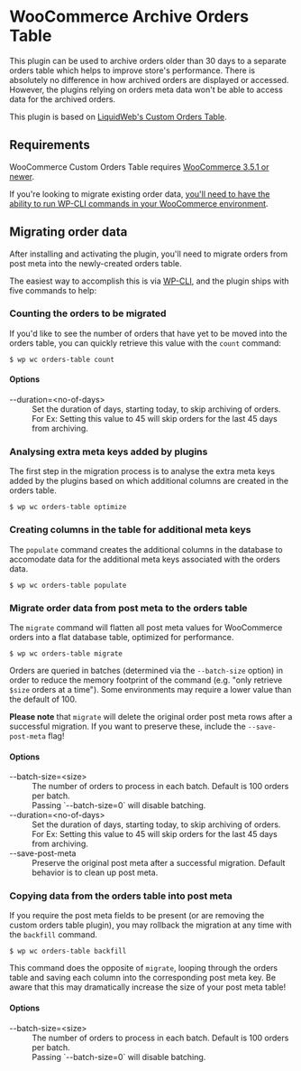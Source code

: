 # WooCommerce Archive Orders Table

This plugin can be used to archive orders older than 30 days to a separate orders table which helps to improve store's performance. There is absolutely no difference in how archived orders are displayed or accessed. However, the plugins relying on orders meta data won't be able to access data for the archived orders.

This plugin is based on [LiquidWeb's Custom Orders Table](https://github.com/liquidweb/woocommerce-custom-orders-table).

## Requirements

WooCommerce Custom Orders Table requires [WooCommerce 3.5.1 or newer](https://wordpress.org/plugins/woocommerce/).

If you're looking to migrate existing order data, [you'll need to have the ability to run WP-CLI commands in your WooCommerce environment](http://wp-cli.org/).

## Migrating order data

After installing and activating the plugin, you'll need to migrate orders from post meta into the newly-created orders table.

The easiest way to accomplish this is via [WP-CLI](http://wp-cli.org/), and the plugin ships with five commands to help:

### Counting the orders to be migrated

If you'd like to see the number of orders that have yet to be moved into the orders table, you can quickly retrieve this value with the `count` command:

```
$ wp wc orders-table count
```

#### Options

<dl>
	<dt>--duration=&lt;no-of-days&gt;</dt>
	<dd>Set the duration of days, starting today, to skip archiving of orders.</dd>
	<dd>For Ex: Setting this value to 45 will skip orders for the last 45 days from archiving.</dd>
</dl>

### Analysing extra meta keys added by plugins

The first step in the migration process is to analyse the extra meta keys added by the plugins based on which additional columns are created in the orders table.

```
$ wp wc orders-table optimize
```

### Creating columns in the table for additional meta keys

The `populate` command creates the additional columns in the database to accomodate data for the additional meta keys associated with the orders data.

```
$ wp wc orders-table populate
```

### Migrate order data from post meta to the orders table

The `migrate` command will flatten all post meta values for WooCommerce orders into a flat database table, optimized for performance.

```
$ wp wc orders-table migrate
```

Orders are queried in batches (determined via the `--batch-size` option) in order to reduce the memory footprint of the command (e.g. "only retrieve `$size` orders at a time"). Some environments may require a lower value than the default of 100.

**Please note** that `migrate` will delete the original order post meta rows after a successful migration. If you want to preserve these, include the `--save-post-meta` flag!

#### Options

<dl>
	<dt>--batch-size=&lt;size&gt;</dt>
	<dd>The number of orders to process in each batch. Default is 100 orders per batch.</dd>
	<dd>Passing `--batch-size=0` will disable batching.</dd>
	<dt>--duration=&lt;no-of-days&gt;</dt>
	<dd>Set the duration of days, starting today, to skip archiving of orders.</dd>
	<dd>For Ex: Setting this value to 45 will skip orders for the last 45 days from archiving.</dd>
	<dt>--save-post-meta</dt>
	<dd>Preserve the original post meta after a successful migration. Default behavior is to clean up post meta.</dd>
</dl>


### Copying data from the orders table into post meta

If you require the post meta fields to be present (or are removing the custom orders table plugin), you may rollback the migration at any time with the `backfill` command.

```
$ wp wc orders-table backfill
```

This command does the opposite of `migrate`, looping through the orders table and saving each column into the corresponding post meta key. Be aware that this may dramatically increase the size of your post meta table!

#### Options

<dl>
	<dt>--batch-size=&lt;size&gt;</dt>
	<dd>The number of orders to process in each batch. Default is 100 orders per batch.</dd>
	<dd>Passing `--batch-size=0` will disable batching.</dd>
</dl>
